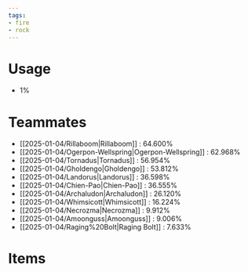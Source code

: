 ```yaml
---
tags:
- fire
- rock
---
```

# Usage
- 1%
# Teammates
- [[2025-01-04/Rillaboom|Rillaboom]] : 64.600%
- [[2025-01-04/Ogerpon-Wellspring|Ogerpon-Wellspring]] : 62.968%
- [[2025-01-04/Tornadus|Tornadus]] : 56.954%
- [[2025-01-04/Gholdengo|Gholdengo]] : 53.812%
- [[2025-01-04/Landorus|Landorus]] : 36.598%
- [[2025-01-04/Chien-Pao|Chien-Pao]] : 36.555%
- [[2025-01-04/Archaludon|Archaludon]] : 26.120%
- [[2025-01-04/Whimsicott|Whimsicott]] : 16.224%
- [[2025-01-04/Necrozma|Necrozma]] : 9.912%
- [[2025-01-04/Amoonguss|Amoonguss]] : 9.006%
- [[2025-01-04/Raging%20Bolt|Raging Bolt]] : 7.633%
# Items